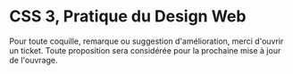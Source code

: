 # CSS 3, Pratique du Design Web

Pour toute coquille, remarque ou suggestion d'amélioration, merci d'ouvrir un ticket. Toute proposition sera considérée pour la prochaine mise à jour de l'ouvrage.
